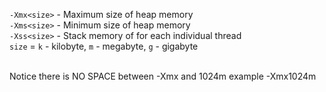 `-Xmx<size>` - Maximum size of heap memory
<br/>
`-Xms<size>` - Minimum size of heap memory
<br/>
`-Xss<size>` - Stack memory of for each individual thread
<br/>
`size` = `k` - kilobyte, `m` - megabyte, `g` - gigabyte

<br/>
Notice there is NO SPACE between -Xmx and 1024m example -Xmx1024m
